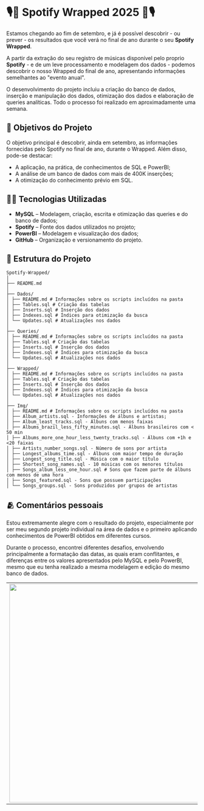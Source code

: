 # 🎙️🎵 Spotify Wrapped 2025 🎵🎙️ 

Estamos chegando ao fim de setembro, e já é possível descobrir - ou prever - os resultados que você verá no final de ano durante o seu **Spotify Wrapped**.

A partir da extração do seu registro de músicas disponível pelo proprio **Spotify** - e de um leve processamento e modelagem dos dados - podemos descobrir o nosso Wrapped do final de ano, apresentando informações semelhantes ao "evento anual".

O desenvolvimento do projeto incluiu a criação do banco de dados, inserção e manipulação dos dados, otimização dos dados e elaboração de queries analíticas. Todo o processo foi realizado em aproximadamente uma semana.

## 🎯 Objetivos do Projeto

O objetivo principal é descobrir, ainda em setembro, as informações fornecidas pelo Spotify no final de ano, durante o Wrapped. Além disso, pode-se destacar:
- A aplicação, na prática, de conhecimentos de SQL e PowerBI;
- A análise de um banco de dados com mais de 400K inserções;
- A otimização do conhecimento prévio em SQL.

## 👨‍💻 Tecnologias Utilizadas

- **MySQL** – Modelagem, criação, escrita e otimização das queries e do banco de dados;
- **Spotify** – Fonte dos dados utilizados no projeto;
- **PowerBI** – Modelagem e visualização dos dados;
- **GitHub** – Organização e versionamento do projeto.

## 💼 Estrutura do Projeto


```
Spotify-Wrapped/
│
├── README.md
│
├── Dados/
│ ├── README.md # Informações sobre os scripts incluídos na pasta
│ ├── Tables.sql # Criação das tabelas
│ ├── Inserts.sql # Inserção dos dados
│ ├── Indexes.sql # Índices para otimização da busca
│ └── Updates.sql # Atualizações nos dados
│
├── Queries/
│ ├── README.md # Informações sobre os scripts incluídos na pasta
│ ├── Tables.sql # Criação das tabelas
│ ├── Inserts.sql # Inserção dos dados
│ ├── Indexes.sql # Índices para otimização da busca
│ └── Updates.sql # Atualizações nos dados
│
├── Wrapped/
│ ├── README.md # Informações sobre os scripts incluídos na pasta
│ ├── Tables.sql # Criação das tabelas
│ ├── Inserts.sql # Inserção dos dados
│ ├── Indexes.sql # Índices para otimização da busca
│ └── Updates.sql # Atualizações nos dados
│
├── Img/
│ ├── README.md # Informações sobre os scripts incluídos na pasta
│ ├── Album_artists.sql - Informações de álbuns e artistas;   
│ ├── Album_least_tracks.sql - Álbuns com menos faixas
│ ├── Albums_brazil_less_fifty_minutes.sql - Álbuns brasileiros com < 50 min
│ ├── Albums_more_one_hour_less_twenty_tracks.sql - Álbuns com +1h e <20 faixas
│ ├── Artists_number_songs.sql - Número de sons por artista
│ ├── Longest_albums_time.sql - Álbuns com maior tempo de duração               
│ ├── Longest_song_title.sql - Música com o maior título
│ ├── Shortest_song_names.sql - 10 músicas com os menores títulos
│ ├── Songs_album_less_one_hour.sql # Sons que fazem parte de álbuns com menos de uma hora
│ ├── Songs_featured.sql - Sons que possuem participações
│ └── Songs_groups.sql - Sons produzidos por grupos de artistas

```

## 🫂 Comentários pessoais
Estou extremamente alegre com o resultado do projeto, especialmente por ser meu segundo projeto individual na área de dados e o primeiro aplicando conhecimentos de PowerBI obtidos em diferentes cursos.

Durante o processo, encontrei diferentes desafios, envolvendo principalmente a formatação das datas, as quais eram conflitantes, e diferenças entre os valores apresentados pelo MySQL e pelo PowerBI, mesmo que eu tenha realizado a mesma modelagem e edição do mesmo banco de dados.

<div align="center">
<table>
  <tr>
    <td align="left">
        <img src="https://media0.giphy.com/media/v1.Y2lkPTc5MGI3NjExbXN0aW1zNGtia3o3d3hoMDEzazkzYXU5cTExbDVza2lobnNwdndjZCZlcD12MV9pbnRlcm5hbF9naWZfYnlfaWQmY3Q9Zw/qvx8tHCGkTD7Ib2SeQ/giphy.gif" width="575">
    </td>
    <td align="right">
        <img src="https://media0.giphy.com/media/v1.Y2lkPTc5MGI3NjExcngzcTUwYTloZmxjZWJvdTJzbXlqaGIwbXVrZzN5bWx0ZDVyZWFnOSZlcD12MV9pbnRlcm5hbF9naWZfYnlfaWQmY3Q9Zw/12XxYnYLMEn6yA/giphy.gif" width="400">
    </td>
  </tr>
</table>
</div>
